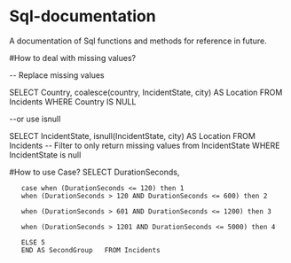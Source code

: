 # Sql-documentation
A documentation of Sql functions and methods for reference in future.

#How to deal with missing values?

-- Replace missing values 

SELECT Country, coalesce(country, IncidentState, city) AS Location
FROM Incidents
WHERE Country IS NULL

--or use isnull

SELECT IncidentState, isnull(IncidentState, city) AS Location
FROM Incidents
-- Filter to only return missing values from IncidentState
WHERE IncidentState is null 

#How to use Case?
      SELECT DurationSeconds, 
       
       case when (DurationSeconds <= 120) then 1
       when (DurationSeconds > 120 AND DurationSeconds <= 600) then 2
           
       when (DurationSeconds > 601 AND DurationSeconds <= 1200) then 3
             
       when (DurationSeconds > 1201 AND DurationSeconds <= 5000) then 4
   
       ELSE 5 
       END AS SecondGroup   FROM Incidents

